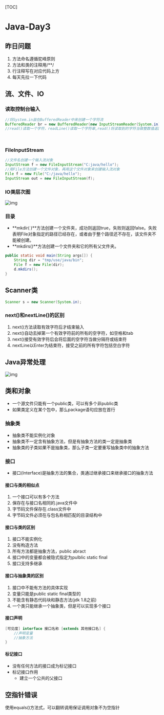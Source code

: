 [TOC]



# Java-Day3

## 昨日问题

1. 方法命名遵循驼峰原则
2. 方法和类的注释用/**/
3. 行注释写在对应代码上方
4. 每天先拉一下代码

## 流、文件、IO

### 读取控制台输入

```java
//将System.in装在BufferedReader中来创建一个字符流
BufferedReader br = new BufferedReader(new InputStreamReader(System.in));
//read()读取一个字符，readLine()读取一个字符串,read()将读取到的字符当做整数值返回，流结束时返回-1，该方法抛出IOException

    
```

### FileInputStream

```java
//文件名创建一个输入流对象
InputStream f = new FileInputStream("C:java/hello");
//用File方法创建一个文件对象，再用这个文件对象来创建输入流对象
File f = new File("C:/java/hello");
InputStream out = new FileInputStream(f);
```

### IO类层次图

![img](https://www.runoob.com/wp-content/uploads/2013/12/iostream2xx.png)

### 目录

- **mkdir( )**方法创建一个文件夹，成功则返回true，失败则返回false。失败表明File对象指定的路径已经存在，或者由于整个路径还不存在，该文件夹不能被创建。
- **mkdirs()**方法创建一个文件夹和它的所有父文件夹。

```java
public static void main(String args[]) {
    String dir = "tmp/use/java/bin";
    File f = new File(dir);
    d.mkdirs();
}
```

## Scanner类

```java
Scanner s = new Scanner(System.in);
```

### next()和nextLine()的区别

1. next()方法读取有效字符后才结束输入
2. next()自动去掉第一个有效字符前的所有的空字符，如空格和tab
3. next()接受有效字符后会将后面的空字符当做分隔符或结束符
4. nextLine以Enter为结束符，接受之前的所有字符包括空白字符

## Java异常处理

![img](https://www.runoob.com/wp-content/uploads/2013/12/12-130Q1234I6223.jpg)

## 类和对象

* 一个源文件只能有一个public类，可以有多个非public类
* 如果类定义在某个包中，那么package语句应放在首行

### 抽象类

* 抽象类不能实例化对象
* 抽象类不一定含有抽象方法，但是有抽象方法的类一定是抽象类
* 抽象类的子类如果不是抽象类，那么子类一定要重写抽象类中的抽象方法

### 接口

* 接口(Interface)是抽象方法的集合，类通过继承接口来继承接口的抽象方法

#### 接口与类的相似点

1. 一个接口可以有多个方法
2. 保存在与接口名相同的.java文件中
3. 字节码文件保存在.class文件中
4. 字节码文件必须在与包名称相匹配的目录结构中

#### 接口与类的区别

1. 接口不能实例化
2. 没有构造方法
3. 所有方法都是抽象方法，public abract
4. 接口中的变量都会被隐式指定为pulblic static final
5. 接口支持多继承

#### 接口与抽象类的区别

1. 接口中不能有方法的具体实现
2. 变量只能是public static final类型的
3. 不能含有静态代码块和静态方法(jdk 1.8之前)
4. 一个类只能继承一个抽象类，但是可以实现多个接口

#### 接口声明

```java
[可见度] interface 接口名称 [extends 其他接口名] {
    //声明变量
    //抽象方法
}
```

#### 标记接口

* 没有任何方法的接口成为标记接口
* 标记接口作用
  * 建立一个公共的父接口



## 空指针错误

使用equals()方法式，可以翻转调用保证调用对象不为空指针